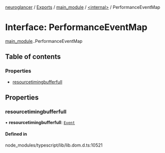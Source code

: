 [neuroglancer](../README.md) / [Exports](../modules.md) / [main\_module](../modules/main_module.md) / [<internal\>](../modules/main_module._internal_.md) / PerformanceEventMap

# Interface: PerformanceEventMap

[main_module](../modules/main_module.md).[<internal>](../modules/main_module._internal_.md).PerformanceEventMap

## Table of contents

### Properties

- [resourcetimingbufferfull](main_module._internal_.PerformanceEventMap.md#resourcetimingbufferfull)

## Properties

### resourcetimingbufferfull

• **resourcetimingbufferfull**: [`Event`](../modules/main_module._internal_.md#event)

#### Defined in

node_modules/typescript/lib/lib.dom.d.ts:10521
